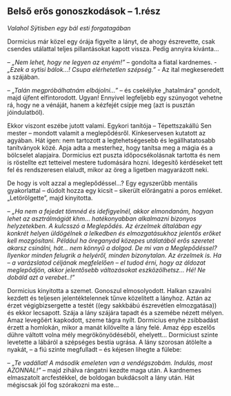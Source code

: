 ## Belső erős gonoszkodások – 1.rész

*Valahol Sÿtisben egy bál esti forgatagában*

Dormicius már közel egy órája figyelte a lányt, de ahogy észrevette, csak csendes utálattal teljes pillantásokat kapott vissza. Pedig annyira kívánta...

– *„Nem lehet, hogy ne legyen az enyém!”* – gondolta a fiatal kardnemes. - *„Ezek a sytisi bálok...! Csupa elérhetetlen szépség.”* - Az ital megkeseredett a szájában.

– *„Talán megpróbálhatnám elbájolni...”* – és csekélyke „hatalmára” gondolt, majd újfent elfintorodott. Ugyan! Ennyivel legfeljebb egy szúnyogot vehetne rá, hogy ne a vénáját, hanem a kézfejét csípje meg (azt is pusztán jóindulatból).

Ekkor viszont eszébe jutott valami. Egykori tanítója – Tépettszakállú Sen mester – mondott valamit a meglepődésről. Kínkeservesen kutatott az agyában. Hát igen: nem tartozott a legtehetségesebb és legállhatatosabb tanítványok közé. Apja adta a mesterhez, hogy tanítsa meg a mágia és a bölcselet alapjaira. Dormicius ezt puszta időpocsékolásnak tartotta és nem is röstellte ezt tetteivel mestere tudomására hozni. Idegesítő kérdéseket tett fel és rendszeresen elaludt, mikor az öreg a ligetben magyarázott neki.

De hogy is volt azzal a meglepődéssel...? Egy egyszerűbb mentális gyakorlattal – dúdolt hozza egy kicsit – sikerült előrángatni a poros emléket. „Letörölgette”, majd kinyitotta.

– *„Ha nem a fejedet tömnéd és idefigyelnél, akkor elmondanám, hogyan lehet az asztrálmágiát khm... hatékonyabban alkalmazni bizonyos helyzetekben. A kulcsszó a Meglepődés. Az érzelmek általában egy konkrét helyen üldögélnek a lelkedben és elmozgatásukhoz jelentős erőket kell mozgósítani. Például ha öreganyád közepes utálatából erős szeretet akarsz csinálni, hát... nem könnyű a dolgod. De mi van a Meglepődéssel? Ilyenkor minden felugrik a helyéről, minden bizonytalan. Az érzelmek is. Ha – a varázslatod céljának megfelelően – el tudod érni, hogy az áldozat meglepődjön, akkor jelentősebb változásokat eszközölhetsz... Hé! Ne dobáld azt a verebet..!”*

Dormicius kinyitotta a szemet. Gonoszul elmosolyodott. Halkan szavalni kezdett és teljesen jelentéktelennek tűnve közelített a lányhoz. Aztán az érzet végigbizsergette a testét ((egy sakkbábú észrevétlen elmozgatása)) és ekkor lecsapott. Szája a lány szájára tapadt és a szemébe nézett mélyen. Amaz levegőért kapkodott, szeme tágra nyílt. Dormicius enyhe zsibbadást érzett a homlokán, mikor a manát kilövellte a lány felé. Amaz épp eszelős dühre váltott volna mély megrökönyödéséből, ehelyett... Dormiciust szinte levetette a lábáról a szépséges bestia ugrása. A lány szorosan átölelte a nyakát, – a fiú szinte megfulladt – és kéjesen lihegte a fülebe:

– *„Te vadállat! A második emeleten van a vendégszobám. Indulás, most AZONNAL!”* – majd zihálva rángatni kezdte maga után. A kardnemes elmaszatolt arcfestékkel, de boldogan bukdácsolt a lány után. Hát mégiscsak jól fog szórakozni ma este...